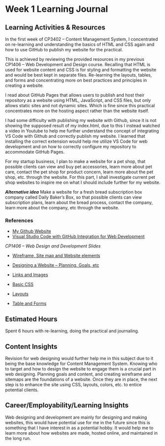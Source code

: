 # Week 1 Learning Journal

## Learning Activities & Resources
In the first week of CP3402 – Content Management System, I concentrated on re-learning and understanding the basics of HTML and CSS again and how to use GitHub to publish my website for the practical.

This is achieved by reviewing the provided resources in my previous CP1406 – Web Development and Design course. Recalling that HTML is used for website content and CSS is for styling and formatting the website and would be best kept in separate files. Re-learning the layouts, tables, and forms and concentrating more on best practices and principles in creating a website.

I read about GitHub Pages that allows users to publish and host their repository as a website using HTML, JavaScript, and CSS files, but only allows static sites and not dynamic sites. Which is fine since this practical concentrates more on the hosting aspect rather than the website itself. 

I had some difficulty with publishing my website with Github, since it is not showing the supposed result of my index.html, due to this I instead watched a video in Youtube to help me further understand the concept of integrating VS Code with Github and correctly publish my website. I learned that installing the correct extension would help me utilize VS Code for web development and on how to correctly configure my repository to accommodate GitHub Pages.

For my startup business, I plan to make a website for a pet shop, that possible clients can view and buy pet accessories, learn more about pet care, contact the pet shop for product concern, learn more about the pet shop, etc. through the website. For this part, I shall investigate current pet shop websites to inspire me on what I should include further for my website.

***Alternative idea*** 
Make a website for a fresh bread subscription box company called Daily Baker’s Box, so that possible clients can view subscription plans, learn about the bread process, contact the company, learn more about the company, etc through the website. 

### References
- [My Github Website](https://chealseatan.github.io/CP3402-Practical-1/)
- [Visual Studio Code with GitHub Integration for Web Development](https://www.youtube.com/watch?v=_WEyoLuuyYo)

*CP1406 – Web Design and Development Slides*
- [Wireframe, Site map and Website elements](https://learn.jcu.edu.au/ultra/courses/_169646_1/outline/file/_7134017_1)

- [Designing a Website – Planning, Goals, etc](https://learn.jcu.edu.au/ultra/courses/_169646_1/outline/file/_7134016_1)

- [Links and Images](https://learn.jcu.edu.au/ultra/courses/_169646_1/outline/file/_7134023_1)

- [Basic CSS](https://learn.jcu.edu.au/ultra/courses/_169646_1/outline/file/_7134015_1)

- [Layouts](https://learn.jcu.edu.au/ultra/courses/_169646_1/outline/file/_7134021_1)

- [Table and Forms](https://learn.jcu.edu.au/ultra/courses/_169646_1/outline/file/_7134022_1)

## Estimated Hours
Spent 6 hours with re-learning, doing the practical and journaling.

## Content Insights
Revision for web designing would further help me in this subject due to it being the base knowledge for Content Management System. Knowing who to target and how to design the website to engage them is a crucial part in web designing. Planning goals and content, and creating wireframe and sitemaps are the foundations of a website. Once they are in place, the next step is to enhance the site using CSS, layouts, colors, etc. to entice potential clients.

## Career/Employability/Learning Insights
Web designing and development are mainly for designing and making websites, this would have potential use for me in the future since this is something that I have interest in as a potential hobby. It would help me to learn more about how websites are made, hosted online, and maintained in the long run.
